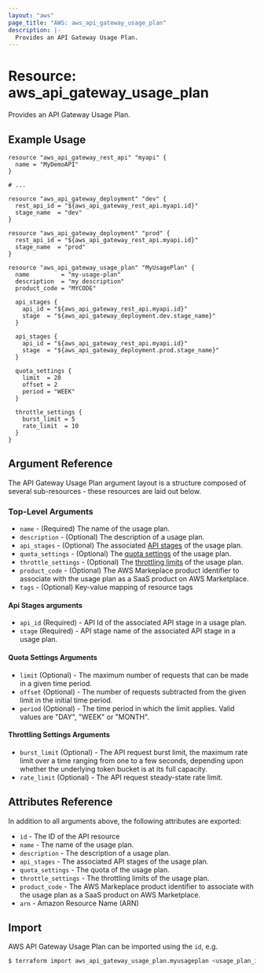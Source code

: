 ```yaml
---
layout: "aws"
page_title: "AWS: aws_api_gateway_usage_plan"
description: |-
  Provides an API Gateway Usage Plan.
---
```


# Resource: aws_api_gateway_usage_plan

Provides an API Gateway Usage Plan.

## Example Usage

```hcl
resource "aws_api_gateway_rest_api" "myapi" {
  name = "MyDemoAPI"
}

# ...

resource "aws_api_gateway_deployment" "dev" {
  rest_api_id = "${aws_api_gateway_rest_api.myapi.id}"
  stage_name  = "dev"
}

resource "aws_api_gateway_deployment" "prod" {
  rest_api_id = "${aws_api_gateway_rest_api.myapi.id}"
  stage_name  = "prod"
}

resource "aws_api_gateway_usage_plan" "MyUsagePlan" {
  name         = "my-usage-plan"
  description  = "my description"
  product_code = "MYCODE"

  api_stages {
    api_id = "${aws_api_gateway_rest_api.myapi.id}"
    stage  = "${aws_api_gateway_deployment.dev.stage_name}"
  }

  api_stages {
    api_id = "${aws_api_gateway_rest_api.myapi.id}"
    stage  = "${aws_api_gateway_deployment.prod.stage_name}"
  }

  quota_settings {
    limit  = 20
    offset = 2
    period = "WEEK"
  }

  throttle_settings {
    burst_limit = 5
    rate_limit  = 10
  }
}
```

## Argument Reference

The API Gateway Usage Plan argument layout is a structure composed of several sub-resources - these resources are laid out below.

### Top-Level Arguments

* `name` - (Required) The name of the usage plan.
* `description` - (Optional) The description of a usage plan.
* `api_stages` - (Optional) The associated [API stages](#api-stages-arguments) of the usage plan.
* `quota_settings` - (Optional) The [quota settings](#quota-settings-arguments) of the usage plan.
* `throttle_settings` - (Optional) The [throttling limits](#throttling-settings-arguments) of the usage plan.
* `product_code` - (Optional) The AWS Markeplace product identifier to associate with the usage plan as a SaaS product on AWS Marketplace.
* `tags` - (Optional) Key-value mapping of resource tags

#### Api Stages arguments

  * `api_id` (Required) - API Id of the associated API stage in a usage plan.
  * `stage` (Required) - API stage name of the associated API stage in a usage plan.

#### Quota Settings Arguments

  * `limit` (Optional) - The maximum number of requests that can be made in a given time period.
  * `offset` (Optional) - The number of requests subtracted from the given limit in the initial time period.
  * `period` (Optional) - The time period in which the limit applies. Valid values are "DAY", "WEEK" or "MONTH".

#### Throttling Settings Arguments

  * `burst_limit` (Optional) - The API request burst limit, the maximum rate limit over a time ranging from one to a few seconds, depending upon whether the underlying token bucket is at its full capacity.
  * `rate_limit` (Optional) - The API request steady-state rate limit.

## Attributes Reference

In addition to all arguments above, the following attributes are exported:

* `id` - The ID of the API resource
* `name` - The name of the usage plan.
* `description` - The description of a usage plan.
* `api_stages` - The associated API stages of the usage plan.
* `quota_settings` - The quota of the usage plan.
* `throttle_settings` - The throttling limits of the usage plan.
* `product_code` - The AWS Markeplace product identifier to associate with the usage plan as a SaaS product on AWS Marketplace.
* `arn` - Amazon Resource Name (ARN)

## Import

AWS API Gateway Usage Plan can be imported using the `id`, e.g.

```sh
$ terraform import aws_api_gateway_usage_plan.myusageplan <usage_plan_id>
```
